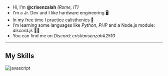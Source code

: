 -  Hi, I’m **@crisenzalah** *(Rome, IT)*
-  I'm a Jr. Dev and I like hardware engineering 🖥️
-  In my free time I practice calisthenics 🍃
-  I'm learning some languages like *Python, PHP* and a Node.js module: *discord.js* 👨‍💻
-  You can find me on Discord: *cristiansenzah#2510*
________________________________________________________________________________________________________________________________________________________________

## My Skills
![![javascript](https://www.google.com/url?sa=i&url=https%3A%2F%2Fen.wikipedia.org%2Fwiki%2FC%252B%252B&psig=AOvVaw2TaLl9S4hKYhogqqhXjBhQ&ust=1666713358731000&source=images&cd=vfe&ved=0CA0QjRxqFwoTCICypJ-d-foCFQAAAAAdAAAAABAD)](https://www.javascript.com/)





                        
